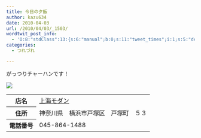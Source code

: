 ```yaml
---
title: 今日の夕飯
author: kazu634
date: 2010-04-03
url: /2010/04/03/_1503/
wordtwit_post_info:
  - 'O:8:"stdClass":13:{s:6:"manual";b:0;s:11:"tweet_times";i:1;s:5:"delay";i:0;s:7:"enabled";i:1;s:10:"separation";s:2:"60";s:7:"version";s:3:"3.7";s:14:"tweet_template";b:0;s:6:"status";i:2;s:6:"result";a:0:{}s:13:"tweet_counter";i:2;s:13:"tweet_log_ids";a:1:{i:0;i:5211;}s:9:"hash_tags";a:0:{}s:8:"accounts";a:1:{i:0;s:7:"kazu634";}}'
categories:
  - つれづれ

---
```

<div class="section">
<p>
    がっつりチャーハンです！
</p>
  
<p>
<center>
</center>
</p>
  
<p>
<a href="http://flickr.com/photos/42332031@N02/4486147879/" onclick="__gaTracker('send', 'event', 'outbound-article', 'http://flickr.com/photos/42332031@N02/4486147879/', '');" title="Dinner"><img src="http://farm5.static.flickr.com/4066/4486147879_9761731e36.jpg" /></a>
</p></p> 
  
<table>
<tr>
<th>
        店名
</th>
      
<td>
<a href="http://www.doko.jp/search/shop/sc960012/?vos=apidoko1" onclick="__gaTracker('send', 'event', 'outbound-article', 'http://www.doko.jp/search/shop/sc960012/?vos=apidoko1', '上海モダン');" target="_blank">上海モダン</a>
</td>
</tr>
    
<tr>
<th>
        住所
</th>
      
<td>
        神奈川県　横浜市戸塚区　戸塚町　５３
</td>
</tr>
    
<tr>
<th>
        電話番号
</th>
      
<td>
        045-864-1488
</td>
</tr>
</table>
</div>